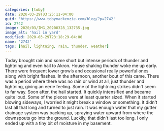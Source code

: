```yaml
---
categories: [toby]
date: 2020-03-29T03:25:11-04:00
guid: 'https://www.tobymackenzie.com/blog/?p=2742'
id: 2742
image: 2020/03/IMG_20200328_132735.jpg
image_alt: 'hail in yard'
modified: 2020-03-29T23:18:29-04:00
name: '2742'
tags: [hail, lightning, rain, thunder, weather]
---
```


Today brought rain and some short but intense periods of thunder and lightning and even hail to Akron.<!--more-->  House shaking thunder woke me up early.  There were frequent lower growls and occasional really powerful ones along with bright flashes.  In the afternoon, another bout of this came.  There was a period where there was no rain or wind at all, just thunder and lightning, giving an eerie feeling.  Some of the lightning strikes didn't seem to far way.  Soon after, the hail started.  It quickly intensified and became quite loud.  Some of the pieces were at least quarter sized.  When it started blowing sideways, I worried it might break a window or something.  It didn't last all that long and turned to just rain.  It was enough water that my gutter drainage system was backing up, spraying water upward from where the downspouts go into the ground.  Luckily, that didn't last too long.  I only ended up with a tiny bit of moisture in my basement.
